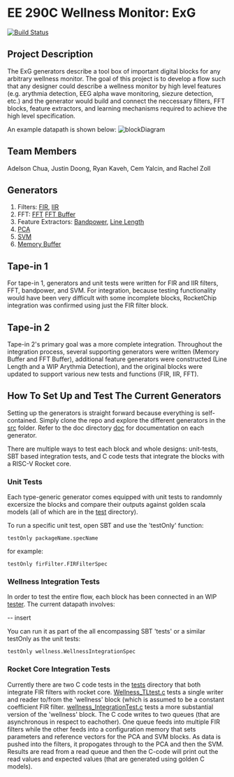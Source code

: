 # EE 290C Wellness Monitor: ExG

[![Build Status](https://travis-ci.org/ucberkeley-ee290c/fa18-wellness-monitor.svg?branch=master)](https://travis-ci.org/ucberkeley-ee290c/fa18-wellness-monitor)

## Project Description
The ExG generators describe a tool box of important digital blocks for any arbitrary wellness monitor. The goal of this project is to develop a flow such that any designer could describe a wellness monitor by high level features (e.g. arythmia detection, EEG alpha wave monitoring, siezure detection, etc.) and the generator would build and connect the neccessary filters, FFT blocks, feature extractors, and learning mechanisms required to achieve the high level specification.

An example datapath is shown below:
![blockDiagram](exgBlockDiagram.png)

## Team Members
Adelson Chua, Justin Doong, Ryan Kaveh, Cem Yalcin, and Rachel Zoll

## Generators
1) Filters: 
[FIR](https://github.com/ucberkeley-ee290c/fa18-wellness-monitor/blob/master/doc/firFilter.md), 
[IIR](https://github.com/ucberkeley-ee290c/fa18-wellness-monitor/blob/master/doc/iir.md)
2) FFT:
[FFT](https://github.com/ucberkeley-ee290c/fa18-wellness-monitor/blob/master/doc/fft.md)
[FFT Buffer](https://github.com/ucberkeley-ee290c/fa18-wellness-monitor/blob/master/doc/fftbuffer.md)
3) Feature Extractors: 
[Bandpower](https://github.com/ucberkeley-ee290c/fa18-wellness-monitor/blob/master/doc/bandpower.md),
[Line Length](https://github.com/ucberkeley-ee290c/fa18-wellness-monitor/blob/master/doc/linelength.md)
4) [PCA](https://github.com/ucberkeley-ee290c/fa18-wellness-monitor/blob/master/doc/pca.md)
5) [SVM](https://github.com/ucberkeley-ee290c/fa18-wellness-monitor/blob/master/doc/svm.md)
6) [Memory Buffer](https://github.com/ucberkeley-ee290c/fa18-wellness-monitor/tree/master/doc)

## Tape-in 1
For tape-in 1, generators and unit tests were written for FIR and IIR filters, FFT, bandpower, and SVM. For integration, because testing functionality would have been very difficult with some incomplete blocks, RocketChip integration was confirmed using just the FIR filter block.

## Tape-in 2
Tape-in 2's primary goal was a more complete integration. Throughout the integration process, several supporting generators were written (Memory Buffer and FFT Buffer), additional feature generators were constructed (Line Length and a WIP Arythmia Detection), and the original blocks were updated to support various new tests and functions (FIR, IIR, FFT).

## How To Set Up and Test The Current Generators
Setting up the generators is straight forward because everything is self-contained. Simply clone the repo and explore the different generators in the [src](https://github.com/ucberkeley-ee290c/fa18-wellness-monitor/tree/master/src/main/scala) folder. Refer to the doc directory [doc](https://github.com/ucberkeley-ee290c/fa18-wellness-monitor/tree/master/doc) for documentation on each generator.

There are multiple ways to test each block and whole designs: unit-tests, SBT based integration tests, and C code tests that integrate the blocks with a RISC-V Rocket core. 

### Unit Tests
Each type-generic generator comes equipped with unit tests to randomnly excersize the blocks and compare their outputs against golden scala models (all of which are in the [test](https://github.com/ucberkeley-ee290c/fa18-wellness-monitor/tree/master/src/test/scala) directory). 

To run a specific unit test, open SBT and use the 'testOnly' function:

```
testOnly packageName.specName
```
for example:
```
testOnly firFilter.FIRFilterSpec
```

### Wellness Integration Tests
In order to test the entire flow, each block has been connected in an WIP [tester](https://github.com/ucberkeley-ee290c/fa18-wellness-monitor/blob/master/src/test/scala/WellnessIntegrationTester.scala). The current datapath involves: 

-- insert 

You can run it as part of the all encompassing SBT 'tests' or a similar testOnly as the unit tests:
```
testOnly wellness.WellnessIntegrationSpec
```

### Rocket Core Integration Tests
Currently there are two C code tests in the [tests](https://github.com/ucberkeley-ee290c/fa18-wellness-monitor/tree/master/tests) directory that both integrate FIR filters with rocket core. [Wellness_TLtest.c](https://github.com/ucberkeley-ee290c/fa18-wellness-monitor/blob/master/tests/wellness_TLtest.c) tests a single writer and reader to/from the 'wellness' block (which is assumed to be a constant coefficient FIR filter. [wellness_IntegrationTest.c](https://github.com/ucberkeley-ee290c/fa18-wellness-monitor/blob/master/tests/wellness_IntegrationTest.c) tests a more substantial version of the 'wellness' block. The C code writes to two queues (that are asynchronous in respect to eachother). One queue feeds into multiple FIR filters while the other feeds into a configuration memory that sets parameters and reference vectors for the PCA and SVM blocks. As data is pushed into the filters, it propogates through to the PCA and then the SVM. Results are read from a read queue and then the C-code will print out the read values and expected values (that are generated using golden C models).
